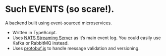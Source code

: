 # Such EVENTS (so scare!).

A backend built using event-sourced microservices.

- Written in TypeScript.
- Uses [NATS Streaming Server](https://github.com/nats-io/nats-streaming-server) as it’s main event log. You could easily use Kafka or RabbitMQ instead.
- Uses [protobuf.js](https://github.com/dcodeIO/protobuf.js) to handle message validation and versioning.
